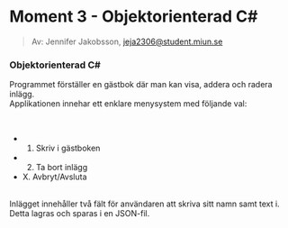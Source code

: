 # Moment 3 - Objektorienterad C#
> Av: Jennifer Jakobsson, jeja2306@student.miun.se

### Objektorienterad C# 

Programmet förställer en gästbok där man kan visa, addera och radera inlägg.
<br>
Applikationen innehar ett enklare menysystem med följande val: 

 <br>
 
- 1. Skriv i gästboken
- 2. Ta bort inlägg
- X. Avbryt/Avsluta

<br>
Inlägget innehåller två fält för användaren att skriva sitt namn samt text i. Detta lagras och sparas i en JSON-fil.
